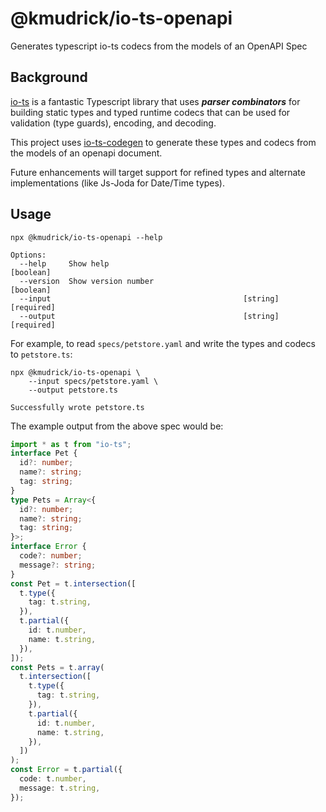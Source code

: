 # @kmudrick/io-ts-openapi

Generates typescript io-ts codecs from the models of an OpenAPI Spec

## Background

[io-ts](https://github.com/gcanti/io-ts/blob/master/index.md) is a fantastic Typescript library that uses **_parser combinators_** for building static types and typed runtime codecs that can be used for validation (type guards), encoding, and decoding.

This project uses [io-ts-codegen](https://gcanti.github.io/io-ts-codegen/) to generate these types and codecs from the models of an openapi document.

Future enhancements will target support for refined types and alternate implementations (like Js-Joda for Date/Time types).

## Usage

```
npx @kmudrick/io-ts-openapi --help

Options:
  --help     Show help                                        [boolean]
  --version  Show version number                              [boolean]
  --input                                           [string] [required]
  --output                                          [string] [required]
```

For example, to read `specs/petstore.yaml` and write the types and codecs to `petstore.ts`:

```
npx @kmudrick/io-ts-openapi \
    --input specs/petstore.yaml \
    --output petstore.ts

Successfully wrote petstore.ts
```

The example output from the above spec would be:

```typescript
import * as t from "io-ts";
interface Pet {
  id?: number;
  name?: string;
  tag: string;
}
type Pets = Array<{
  id?: number;
  name?: string;
  tag: string;
}>;
interface Error {
  code?: number;
  message?: string;
}
const Pet = t.intersection([
  t.type({
    tag: t.string,
  }),
  t.partial({
    id: t.number,
    name: t.string,
  }),
]);
const Pets = t.array(
  t.intersection([
    t.type({
      tag: t.string,
    }),
    t.partial({
      id: t.number,
      name: t.string,
    }),
  ])
);
const Error = t.partial({
  code: t.number,
  message: t.string,
});
```
